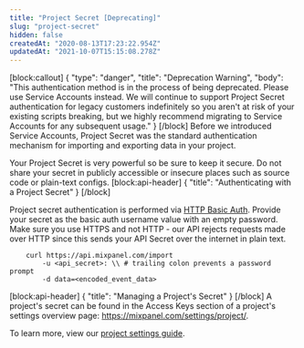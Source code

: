 ```yaml
---
title: "Project Secret [Deprecating]"
slug: "project-secret"
hidden: false
createdAt: "2020-08-13T17:23:22.954Z"
updatedAt: "2021-10-07T15:15:08.278Z"
---
```

[block:callout]
{
  "type": "danger",
  "title": "Deprecation Warning",
  "body": "This authentication method is in the process of being deprecated. Please use Service Accounts instead. We will continue to support Project Secret authentication for legacy customers indefinitely so you aren't at risk of your existing scripts breaking, but we highly recommend migrating to Service Accounts for any subsequent usage."
}
[/block]
Before we introduced Service Accounts, Project Secret was the standard authentication mechanism for importing and exporting data in your project.

Your Project Secret is very powerful so be sure to keep it secure. Do not share your secret in publicly accessible or insecure places such as source code or plain-text configs.
[block:api-header]
{
  "title": "Authenticating with a Project Secret"
}
[/block]

Project secret authentication is performed via [HTTP Basic Auth](https://developer.mozilla.org/en-US/docs/Web/HTTP/Authentication#Basic_authentication_scheme). Provide your secret as the basic auth username value with an empty password. Make sure you use HTTPS and not HTTP - our API rejects requests made over HTTP since this sends your API Secret over the internet in plain text.

```curl
    curl https://api.mixpanel.com/import
        -u <api_secret>: \\ # trailing colon prevents a password prompt
        -d data=<encoded_event_data>
```

[block:api-header]
{
  "title": "Managing a Project's Secret"
}
[/block]
A project's secret can be found in the Access Keys section of a project's settings overview page: https://mixpanel.com/settings/project/.

 To learn more, view our [project settings guide](https://help.mixpanel.com/hc/en-us/articles/115004490503-Project-Settings).